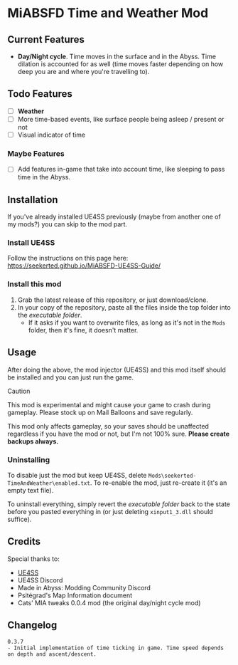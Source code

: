 # MiABSFD Time and Weather Mod

## Current Features

- **Day/Night cycle**. Time moves in the surface and in the Abyss. Time dilation is accounted for as well (time moves faster depending
on how deep you are and where you're travelling to).

## Todo Features

- [ ] **Weather**
- [ ] More time-based events, like surface people being asleep / present or not
- [ ] Visual indicator of time

### Maybe Features

- [ ] Add features in-game that take into account time, like sleeping to pass time in the Abyss.

## Installation

If you've already installed UE4SS previously (maybe from another one of my mods?) you can skip to the mod part.

### Install UE4SS

Follow the instructions on this page here: <https://seekerted.github.io/MiABSFD-UE4SS-Guide/>

### Install this mod

1. Grab the latest release of this repository, or just download/clone.
1. In your copy of the repository, paste all the files inside the top folder into the _executable folder_.
	- If it asks if you want to overwrite files, as long as it's not in the `Mods` folder, then it's fine, it doesn't matter.

## Usage

After doing the above, the mod injector (UE4SS) and this mod itself should be installed and you can just run the game.

> [!CAUTION]
> This mod is experimental and might cause your game to crash during gameplay. Please stock up on Mail Balloons and save regularly.

This mod only affects gameplay, so your saves should be unaffected regardless if you have the mod or not, but I'm not 100% sure. **Please create backups always.**

### Uninstalling

To disable just the mod but keep UE4SS, delete `Mods\seekerted-TimeAndWeather\enabled.txt`. To re-enable the mod, just re-create it (it's an empty text file).

To uninstall everything, simply revert the _executable folder_ back to the state before you pasted everything in (or just deleting `xinput1_3.dll` should suffice).

## Credits

Special thanks to:
- [UE4SS](https://github.com/UE4SS-RE/RE-UE4SS)
- UE4SS Discord
- Made in Abyss: Modding Community Discord
- Psitégrad's Map Information document
- Cats' MIA tweaks 0.0.4 mod (the original day/night cycle mod)

## Changelog

```text
0.3.7
- Initial implementation of time ticking in game. Time speed depends on depth and ascent/descent.
```